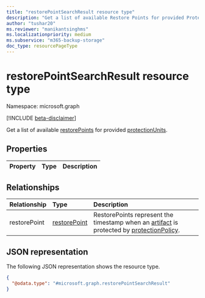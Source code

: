 ```yaml
---
title: "restorePointSearchResult resource type"
description: "Get a list of available Restore Points for provided Protection Units"
author: "tushar20"
ms.reviewer: "manikantsinghms"
ms.localizationpriority: medium
ms.subservice: "m365-backup-storage"
doc_type: resourcePageType
---
```


# restorePointSearchResult resource type

Namespace: microsoft.graph

[!INCLUDE [beta-disclaimer](../../includes/beta-disclaimer.md)]

Get a list of available [restorePoints](../resources/restorepoint.md) for provided [protectionUnits](../resources/protectionunitbase.md).

## Properties

|Property|Type|Description|
|:---|:---|:---|

## Relationships

|Relationship|Type|Description|
|:---|:---|:---|
|restorePoint|[restorePoint](../resources/restorepoint.md)|RestorePoints represent the timestamp when an [artifact](../resources/restoreartifactbase.md) is protected by [protectionPolicy](../resources/protectionpolicybase.md).|

## JSON representation

The following JSON representation shows the resource type.
<!-- {
  "blockType": "resource",
  "@odata.type": "microsoft.graph.restorePointSearchResult"
}
-->
``` json
{
  "@odata.type": "#microsoft.graph.restorePointSearchResult"
}
```
